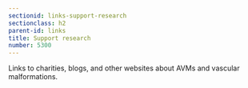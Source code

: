 ```yaml
---
sectionid: links-support-research
sectionclass: h2
parent-id: links
title: Support research
number: 5300
---
```

Links to charities, blogs, and other websites about AVMs and vascular malformations.
